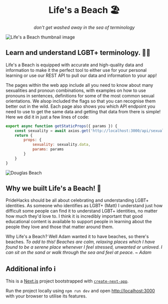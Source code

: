 <h1 align='center'>Life's a Beach 🏖️</h1>

<p align='center'><i>don't get washed away in the sea of terminology</i></p>

![Life's a Beach thumbnail image](https://github.com/ImMattDavison/LifesABeach/assets/80921257/8302b105-8d0e-4f39-9fa4-0752c757b9dc)

## Learn and understand LGBT+ terminology. 🏳‍🌈

Life's a Beach is equipped with accurate and high-quality data and information to make it the perfect tool to either use for your personal learning or use our REST API to pull our data and information to your app! 

The pages within the web app include all you need to know about many sexualities and pronoun combinations, with examples on how to use pronouns in sentences, definitions for some of the most common sexual orientations. We alsop included the flags so that you can recognise them better out in the wild. Each page also shows you which API endpoint you need to use to get the same data and getting that data from there is simple! Here we did it in just a few lines of code: 
```js
export async function getStaticProps({ params }) {
    const sexuality = await axios.get('http://localhost:3000/api/sexualities/' + params.id)
    return {
        props: {
            sexuality: sexuality.data,
            params: params
        }
    }
}
```

![Douglas Beach](https://user-images.githubusercontent.com/66436400/246520763-936f6ccb-135d-4ded-95a5-487f2c7c816e.jpeg)

## Why we built Life's a Beach! 🌊

PrideHacks should be all about celebrating and understanding LGBT+ identities. As someone who identifies as LGBT+ (Matt) I understand just how difficult some people can find it to understand LGBT+ identities, no matter how much they'd love to. I think it is incredibly important that good educational content is available to support people in learning about the people they love and those that matter around them.

Why Life's a Beach? Well Adam wanted it to have beaches, so there's beaches. _To add to this! Beaches are calm, relaxing places which I have found to be a serene place whenever I feel stressed, unwanted or unloved. I can sit on the sand or walk through the sea and feel at peace. ~ Adam_

## Additional info ℹ️

This is a [Next.js](https://nextjs.org/) project bootstrapped with [`create-next-app`](https://github.com/vercel/next.js/tree/canary/packages/create-next-app).

Run the project locally using `npm run dev` and open [http://localhost:3000](http://localhost:3000) with your browser to utilise its features.
